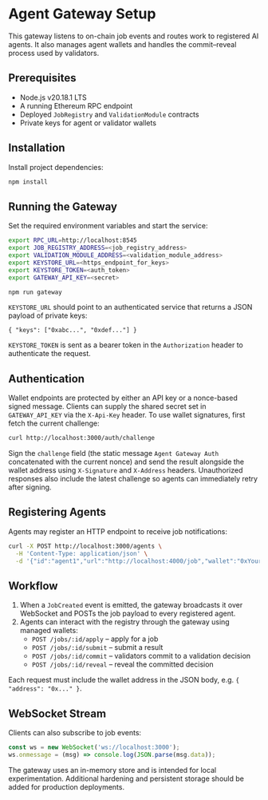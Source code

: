 # Agent Gateway Setup

This gateway listens to on-chain job events and routes work to registered AI agents. It also manages agent wallets and handles the commit–reveal process used by validators.

## Prerequisites

- Node.js v20.18.1 LTS
- A running Ethereum RPC endpoint
- Deployed `JobRegistry` and `ValidationModule` contracts
- Private keys for agent or validator wallets

## Installation

Install project dependencies:

```bash
npm install
```

## Running the Gateway

Set the required environment variables and start the service:

```bash
export RPC_URL=http://localhost:8545
export JOB_REGISTRY_ADDRESS=<job_registry_address>
export VALIDATION_MODULE_ADDRESS=<validation_module_address>
export KEYSTORE_URL=<https_endpoint_for_keys>
export KEYSTORE_TOKEN=<auth_token>
export GATEWAY_API_KEY=<secret>

npm run gateway
```

`KEYSTORE_URL` should point to an authenticated service that returns a JSON
payload of private keys:

```
{ "keys": ["0xabc...", "0xdef..."] }
```

`KEYSTORE_TOKEN` is sent as a bearer token in the `Authorization` header to
authenticate the request.

## Authentication

Wallet endpoints are protected by either an API key or a nonce-based signed
message. Clients can supply the shared secret set in `GATEWAY_API_KEY` via the
`X-Api-Key` header. To use wallet signatures, first fetch the current
challenge:

```bash
curl http://localhost:3000/auth/challenge
```

Sign the `challenge` field (the static message `Agent Gateway Auth`
concatenated with the current nonce) and send the result alongside the wallet
address using `X-Signature` and `X-Address` headers. Unauthorized responses
also include the latest challenge so agents can immediately retry after
signing.

## Registering Agents

Agents may register an HTTP endpoint to receive job notifications:

```bash
curl -X POST http://localhost:3000/agents \
  -H 'Content-Type: application/json' \
  -d '{"id":"agent1","url":"http://localhost:4000/job","wallet":"0xYourWallet"}'
```

## Workflow

1. When a `JobCreated` event is emitted, the gateway broadcasts it over WebSocket and POSTs the job payload to every registered agent.
2. Agents can interact with the registry through the gateway using managed wallets:
   - `POST /jobs/:id/apply` – apply for a job
   - `POST /jobs/:id/submit` – submit a result
   - `POST /jobs/:id/commit` – validators commit to a validation decision
   - `POST /jobs/:id/reveal` – reveal the committed decision

Each request must include the wallet address in the JSON body, e.g. `{ "address": "0x..." }`.

## WebSocket Stream

Clients can also subscribe to job events:

```javascript
const ws = new WebSocket('ws://localhost:3000');
ws.onmessage = (msg) => console.log(JSON.parse(msg.data));
```

The gateway uses an in-memory store and is intended for local experimentation. Additional hardening and persistent storage should be added for production deployments.
